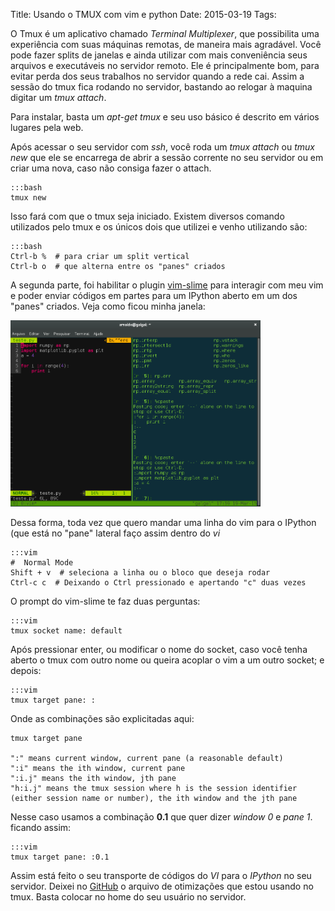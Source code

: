Title: Usando o TMUX com vim e python
Date: 2015-03-19
Tags:

O Tmux é um aplicativo chamado *Terminal Multiplexer*, que possibilita uma experiência com suas máquinas remotas, de maneira mais agradável. Você pode fazer splits de janelas e ainda utilizar com mais conveniência seus arquivos e executáveis no servidor remoto. Ele é principalmente bom, para evitar perda dos seus trabalhos no servidor quando a rede cai. Assim a sessão do tmux fica rodando no servidor, bastando ao relogar à maquina digitar um *tmux attach*.

Para instalar, basta um *apt-get tmux* e seu uso básico é descrito em vários lugares pela web.

Após acessar o seu servidor com *ssh*, você roda um *tmux attach* ou *tmux new* que ele se encarrega de abrir a sessão corrente no seu servidor ou em criar uma nova, caso não consiga fazer o attach.

    :::bash
    tmux new

Isso fará com que o tmux seja iniciado.
Existem diversos comando utilizados pelo tmux e os únicos dois que utilizei e venho utilizando são:

    :::bash
    Ctrl-b %  # para criar um split vertical
    Ctrl-b o  # que alterna entre os "panes" criados

A segunda parte, foi habilitar o plugin [vim-slime](https://github.com/jpalardy/vim-slime) para interagir com meu vim e poder enviar códigos em partes para um IPython aberto em um dos "panes" criados. Veja como ficou minha janela:

<img src="images/tmux.png" alt="vim-tmux" style="width: 400px; background-position: center;"/>

Dessa forma, toda vez que quero mandar uma linha do vim para o IPython (que está no "pane" lateral faço assim dentro do *vi*

    :::vim
    #  Normal Mode
    Shift + v  # seleciona a linha ou o bloco que deseja rodar
    Ctrl-c c  # Deixando o Ctrl pressionado e apertando "c" duas vezes

O prompt do vim-slime te faz duas perguntas:

    :::vim
    tmux socket name: default

Após pressionar enter, ou modificar o nome do socket, caso você tenha aberto o tmux com outro nome ou queira acoplar o vim a um outro socket; e depois:

    :::vim
    tmux target pane: :

Onde as combinações são explicitadas aqui:

    tmux target pane

    ":" means current window, current pane (a reasonable default)
    ":i" means the ith window, current pane
    ":i.j" means the ith window, jth pane
    "h:i.j" means the tmux session where h is the session identifier (either session name or number), the ith window and the jth pane

Nesse caso usamos a combinação **0.1** que quer dizer *window 0* e *pane 1*.
ficando assim:

    :::vim
    tmux target pane: :0.1

Assim está feito o seu transporte de códigos do *VI* para o *IPython* no seu servidor.
Deixei no [GitHub](https://github.com/arnaldorusso/MonVI/blob/master/.tmux.conf) o arquivo de otimizações que estou usando no tmux. Basta colocar no home do seu usuário no servidor.
